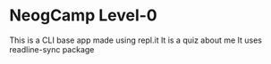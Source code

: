 # NeogCamp Level-0
This is a CLI base app made using repl.it
It is a quiz about me 
It uses readline-sync package
